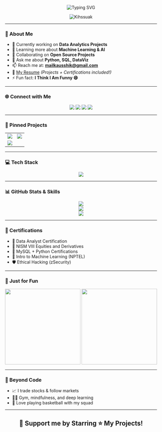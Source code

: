 <!-- Typing intro using Typing SVG -->
<p align="center">
  <img src="https://readme-typing-svg.herokuapp.com?font=Fira+Code&weight=600&pause=1000&color=38BDF8&center=true&vCenter=true&width=435&lines=Hey+there%2C+I'm+Kausshik+👋;AI+Enthusiast+%7C+Data+Analyst+%7C+Creative+Mind;Welcome+to+my+GitHub+space!+💫" alt="Typing SVG" />
</p>

<p align="center">
  <img src="https://komarev.com/ghpvc/?username=Kihssuak&label=Profile%20views&color=38bdf8&style=flat-square" alt="Kihssuak" />
</p>

---

### 🧠 About Me

- 🔭 Currently working on **Data Analytics Projects**
- 🌱 Learning more about **Machine Learning & AI**
- 👯 Collaborating on **Open Source Projects**
- 💬 Ask me about **Python, SQL, DataViz**
- 📫 Reach me at: **mailkausshik@gmail.com**
- 📄 [My Resume](https://cutt.ly/VFPU70p) *(Projects + Certifications included!)*
- ⚡ Fun fact: **I Think I Am Funny 😄**

---

### 🌐 Connect with Me

<p align="center">
  <a href="https://twitter.com/kaushikt07" target="_blank"><img src="https://img.shields.io/badge/Twitter-1DA1F2?style=for-the-badge&logo=twitter&logoColor=white" /></a>
  <a href="https://www.kaggle.com/iamkausshik" target="_blank"><img src="https://img.shields.io/badge/Kaggle-20BEFF?style=for-the-badge&logo=kaggle&logoColor=white" /></a>
  <a href="https://www.instagram.com/iamkausshik/" target="_blank"><img src="https://img.shields.io/badge/Instagram-E4405F?style=for-the-badge&logo=instagram&logoColor=white" /></a>
  <a href="https://www.linkedin.com/in/kaushikt07/" target="_blank"><img src="https://img.shields.io/badge/LinkedIn-0077B5?style=for-the-badge&logo=linkedin&logoColor=white" /></a>
</p>

---

### 🚀 Pinned Projects

<table>
  <tr>
    <td align="center" width="50%">
      <a href="https://github.com/Kihssuak/Ecommerce-Sales-Dashboard">
        <img src="https://github-readme-stats.vercel.app/api/pin/?username=Kihssuak&repo=Ecommerce-Sales-Dashboard&theme=radical" />
      </a>
    </td>
    <td align="center" width="50%">
      <a href="https://github.com/Kihssuak/Personality-Prediction-Twitter-ML">
        <img src="https://github-readme-stats.vercel.app/api/pin/?username=Kihssuak&repo=Personality-Prediction-Twitter-ML&theme=radical" />
      </a>
    </td>
  </tr>
  <tr>
    <td align="center" width="50%">
      <a href="https://github.com/Kihssuak/Road-Detection-Satellite-ML">
        <img src="https://github-readme-stats.vercel.app/api/pin/?username=Kihssuak&repo=Road-Detection-Satellite-ML&theme=radical" />
      </a>
    </td>
  </tr>
</table>

---

### 💻 Tech Stack

<p align="center">
  <img src="https://skillicons.dev/icons?i=python,java,cpp,c,mysql,git,github,linux,pycharm,jupyter,colab,numpy,pandas,opencv,pytorch,scikit-learn,excel" />
</p>

---

### 📊 GitHub Stats & Skills

<p align="center">
  <img src="https://github-readme-stats.vercel.app/api?username=Kihssuak&show_icons=true&theme=radical" />
  <br />
  <img src="https://github-readme-streak-stats.herokuapp.com/?user=Kihssuak&theme=radical" />
  <br />
  <img src="https://github-readme-stats.vercel.app/api/top-langs/?username=Kihssuak&layout=compact&theme=radical" />
</p>

---

### 🏅 Certifications

- 🧠 Data Analyst Certification  
- 📘 NISM VIII Equities and Derivatives  
- 🐍 MySQL + Python Certifications  
- 🤖 Intro to Machine Learning (NPTEL)  
- 🛡 Ethical Hacking (zSecurity)

---

### 🎨 Just for Fun

<p align="center">
  <img src="https://media.giphy.com/media/11Q9XZsG2e2Bkc/giphy.gif" width="250" />
  <img src="https://media.giphy.com/media/xT9IgzoKnwFNmISR8I/giphy.gif" width="250" />
</p>

---

### 🏀 Beyond Code

- 📈 I trade stocks & follow markets  
- 🧘‍♂️ Gym, mindfulness, and deep learning  
- 🏀 Love playing basketball with my squad

---

<h2 align="center">🌟 Support me by Starring ⭐ My Projects!</h2>
